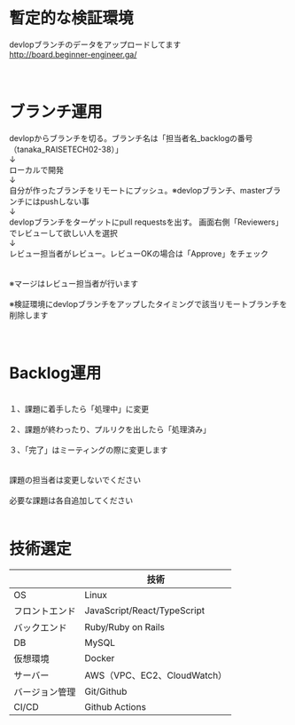 # 暫定的な検証環境
devlopブランチのデータをアップロードしてます <br>
http://board.beginner-engineer.ga/<br>
<br>
<br>

# ブランチ運用

devlopからブランチを切る。ブランチ名は「担当者名_backlogの番号（tanaka_RAISETECH02-38）」<br>
↓<br>
ローカルで開発<br>
↓<br>
自分が作ったブランチをリモートにプッシュ。※devlopブランチ、masterブランチにはpushしない事<br>
↓<br>
devlopブランチをターゲットにpull requestsを出す。 画面右側「Reviewers」でレビューして欲しい人を選択<br>
↓<br>
レビュー担当者がレビュー。レビューOKの場合は「Approve」をチェック<br>
<br>
<br>
※マージはレビュー担当者が行います<br>
<br>
※検証環境にdevlopブランチをアップしたタイミングで該当リモートブランチを削除します<br>
<br>
<br>

# Backlog運用
<br>
１、課題に着手したら「処理中」に変更 <br>
<br>
２、課題が終わったり、プルリクを出したら「処理済み」<br>
<br>
３、「完了」はミーティングの際に変更します<br>
<br>
<br>
課題の担当者は変更しないでください<br>
<br>
必要な課題は各自追加してください
<br>
<br>


# 技術選定
|  | 技術 |
| --- | --- |
| OS | Linux |
| フロントエンド | JavaScript/React/TypeScript |
| バックエンド | Ruby/Ruby on Rails |
| DB | MySQL |
| 仮想環境 | Docker |
| サーバー | AWS（VPC、EC2、CloudWatch） |
| バージョン管理 | Git/Github |
| CI/CD | Github Actions |
